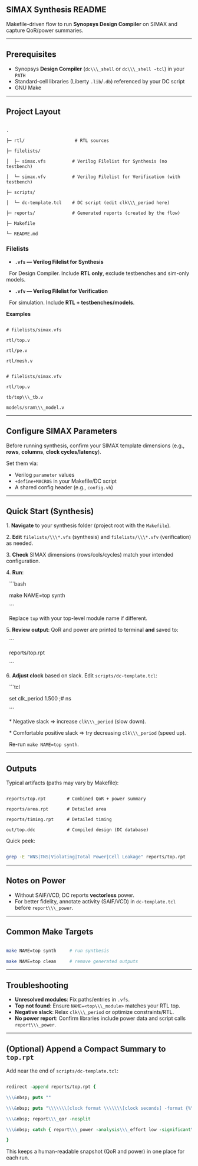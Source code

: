 ## SIMAX Synthesis README



Makefile-driven flow to run **Synopsys Design Compiler** on SIMAX and capture QoR/power summaries.



---



## Prerequisites



* Synopsys **Design Compiler** (`dc\\\_shell` or `dc\\\_shell -tcl`) in your `PATH`
* Standard-cell libraries (Liberty `.lib`/`.db`) referenced by your DC script
* GNU Make



---



## Project Layout



```

.

├─ rtl/                   # RTL sources

├─ filelists/

│  ├─ simax.vfs          # Verilog Filelist for Synthesis (no testbench)

│  └─ simax.vfv          # Verilog Filelist for Verification (with testbench)

├─ scripts/

│  └─ dc-template.tcl    # DC script (edit clk\\\_period here)

├─ reports/              # Generated reports (created by the flow)

├─ Makefile

└─ README.md

```



### Filelists



* **`.vfs` — Verilog Filelist for Synthesis**

  For Design Compiler. Include **RTL only**, exclude testbenches and sim-only models.

* **`.vfv` — Verilog Filelist for Verification**

  For simulation. Include **RTL + testbenches/models**.



**Examples**



```

# filelists/simax.vfs

rtl/top.v

rtl/pe.v

rtl/mesh.v

```



```

# filelists/simax.vfv

rtl/top.v

tb/top\\\_tb.v

models/sram\\\_model.v

```



---



## Configure SIMAX Parameters



Before running synthesis, confirm your SIMAX template dimensions (e.g., **rows**, **columns**, **clock cycles/latency**).

Set them via:



* Verilog `parameter` values
* `+define+MACROS` in your Makefile/DC script
* A shared config header (e.g., `config.vh`)



---



## Quick Start (Synthesis)



1\. **Navigate** to your synthesis folder (project root with the `Makefile`).

2\. **Edit** `filelists/\\\*.vfs` (synthesis) and `filelists/\\\*.vfv` (verification) as needed.

3\. **Check** SIMAX dimensions (rows/cols/cycles) match your intended configuration.

4\. **Run**:



   ```bash

   make NAME=top synth

   ```



   Replace `top` with your top-level module name if different.

5\. **Review output**: QoR and power are printed to terminal **and** saved to:



   ```

   reports/top.rpt

   ```

6\. **Adjust clock** based on slack. Edit `scripts/dc-template.tcl`:



   ```tcl

   set clk\_period 1.500   ;# ns

   ```



   \* Negative slack ⇒ increase `clk\\\_period` (slow down).

   \* Comfortable positive slack ⇒ try decreasing `clk\\\_period` (speed up).

     Re-run `make NAME=top synth`.



---



## Outputs



Typical artifacts (paths may vary by Makefile):



```

reports/top.rpt        # Combined QoR + power summary

reports/area.rpt       # Detailed area

reports/timing.rpt     # Detailed timing

out/top.ddc            # Compiled design (DC database)

```



Quick peek:



```bash

grep -E "WNS|TNS|Violating|Total Power|Cell Leakage" reports/top.rpt

```



---



## Notes on Power



* Without SAIF/VCD, DC reports **vectorless** power.
* For better fidelity, annotate activity (SAIF/VCD) in `dc-template.tcl` before `report\\\_power`.



---



## Common Make Targets



```bash

make NAME=top synth     # run synthesis

make NAME=top clean     # remove generated outputs

```



---



## Troubleshooting



* **Unresolved modules**: Fix paths/entries in `.vfs`.
* **Top not found**: Ensure `NAME=<top\\\_module>` matches your RTL top.
* **Negative slack**: Relax `clk\\\_period` or optimize constraints/RTL.
* **No power report**: Confirm libraries include power data and script calls `report\\\_power`.



---



## (Optional) Append a Compact Summary to `top.rpt`



Add near the end of `scripts/dc-template.tcl`:



```tcl

redirect -append reports/top.rpt {

\\\&nbsp; puts ""

\\\&nbsp; puts "\\\\\\\[clock format \\\\\\\[clock seconds] -format {%Y-%m-%d %H:%M:%S}] Summary"

\\\&nbsp; report\\\_qor -nosplit

\\\&nbsp; catch { report\\\_power -analysis\\\_effort low -significant\\\_digits 3 -nosplit }

}

```



This keeps a human-readable snapshot (QoR and power) in one place for each run.


